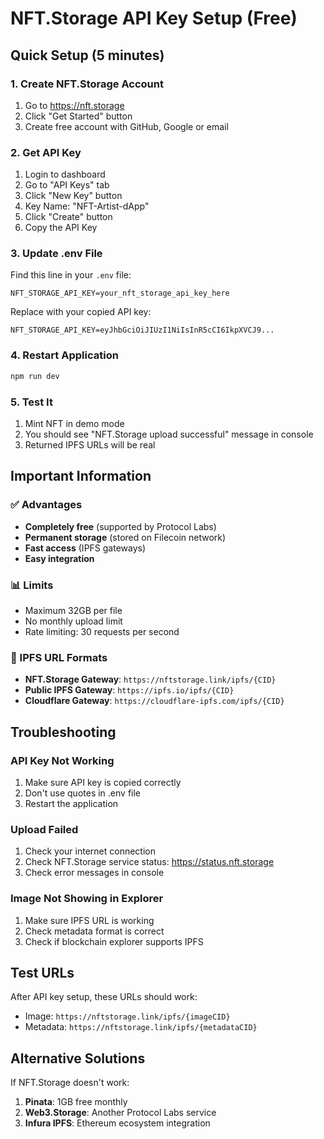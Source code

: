 # NFT.Storage API Key Setup (Free)

## Quick Setup (5 minutes)

### 1. Create NFT.Storage Account
1. Go to https://nft.storage
2. Click "Get Started" button
3. Create free account with GitHub, Google or email

### 2. Get API Key
1. Login to dashboard
2. Go to "API Keys" tab
3. Click "New Key" button
4. Key Name: "NFT-Artist-dApp"
5. Click "Create" button
6. Copy the API Key

### 3. Update .env File
Find this line in your `.env` file:
```
NFT_STORAGE_API_KEY=your_nft_storage_api_key_here
```

Replace with your copied API key:
```
NFT_STORAGE_API_KEY=eyJhbGciOiJIUzI1NiIsInR5cCI6IkpXVCJ9...
```

### 4. Restart Application
```bash
npm run dev
```

### 5. Test It
1. Mint NFT in demo mode
2. You should see "NFT.Storage upload successful" message in console
3. Returned IPFS URLs will be real

## Important Information

### ✅ Advantages
- **Completely free** (supported by Protocol Labs)
- **Permanent storage** (stored on Filecoin network)
- **Fast access** (IPFS gateways)
- **Easy integration**

### 📊 Limits
- Maximum 32GB per file
- No monthly upload limit
- Rate limiting: 30 requests per second

### 🔗 IPFS URL Formats
- **NFT.Storage Gateway**: `https://nftstorage.link/ipfs/{CID}`
- **Public IPFS Gateway**: `https://ipfs.io/ipfs/{CID}`
- **Cloudflare Gateway**: `https://cloudflare-ipfs.com/ipfs/{CID}`

## Troubleshooting

### API Key Not Working
1. Make sure API key is copied correctly
2. Don't use quotes in .env file
3. Restart the application

### Upload Failed
1. Check your internet connection
2. Check NFT.Storage service status: https://status.nft.storage
3. Check error messages in console

### Image Not Showing in Explorer
1. Make sure IPFS URL is working
2. Check metadata format is correct
3. Check if blockchain explorer supports IPFS

## Test URLs
After API key setup, these URLs should work:
- Image: `https://nftstorage.link/ipfs/{imageCID}`
- Metadata: `https://nftstorage.link/ipfs/{metadataCID}`

## Alternative Solutions
If NFT.Storage doesn't work:
1. **Pinata**: 1GB free monthly
2. **Web3.Storage**: Another Protocol Labs service
3. **Infura IPFS**: Ethereum ecosystem integration